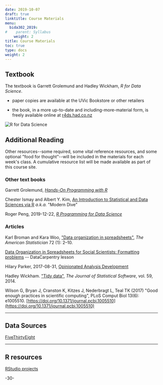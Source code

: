 ```yaml
---
date: 2019-10-07
draft: true
linktitle: Course Materials
menu:
  bida302_2019:
#    parent: Syllabus
    weight: 2
title: Course Materials
toc: true
type: docs
weight: 2
---
```



## Textbook

The textbook is Garrett Grolemund and Hadley Wickham, _R for Data Science_. 

* paper copies are available at the UVic Bookstore or other retailers

* the book, in a more up-to-date and including-more-material form, is freely available online at [r4ds.had.co.nz](https://r4ds.had.co.nz/)


![R for Data Science](/img/r4ds_300.png)


## Additional Reading

Other resources--some required, some vital reference resources, and some optional "food for thought"--will be included in the  materials for each week's class. A cumulative resource list will be made available as part of this course site.




### Other text books


Garrett Grolemund, [_Hands-On Programming with R_](https://rstudio-education.github.io/hopr/)

Chester Ismay and Albert Y. Kim, [An Introduction to Statistical and Data Sciences via R](http://moderndive.com/) _a.k.a._ "Modern Dive"

Roger Peng, 2019-12-22, [_R Programming for Data Science_](https://bookdown.org/rdpeng/rprogdatascience/)


### Articles

Karl Broman and Kara Woo, ["Data organization in spreadsheets"](https://doi.org/10.1080/00031305.2017.1375989), _The American Statistician_ 72 (1): 2–10.

[Data Organization in Spreadsheets for Social Scientists: Formatting problems](https://datacarpentry.org/spreadsheets-socialsci/02-common-mistakes/index.html) -- DataCarpentry lesson

Hilary Parker, 2017-08-31, [Opinionated Analysis Development](https://peerj.com/preprints/3210/)

Hadley Wickham. ["Tidy data"](https://vita.had.co.nz/papers/tidy-data.html), _The Journal of Statistical Software_, vol. 59, 2014.

Wilson G, Bryan J, Cranston K, Kitzes J, Nederbragt L, Teal TK (2017) "Good enough practices in scientific computing", PLoS Comput Biol 13(6): e1005510. [https://doi.org/10.1371/journal.pcbi.1005510](https://doi.org/10.1371/journal.pcbi.1005510)

***

## Data Sources

[FiveThirtyEight](https://fivethirtyeight-r.netlify.com/articles/fivethirtyeight.html)

***

## R resources

[RStudio projects](https://support.rstudio.com/hc/en-us/articles/200526207-Using-Projects)


-30-

